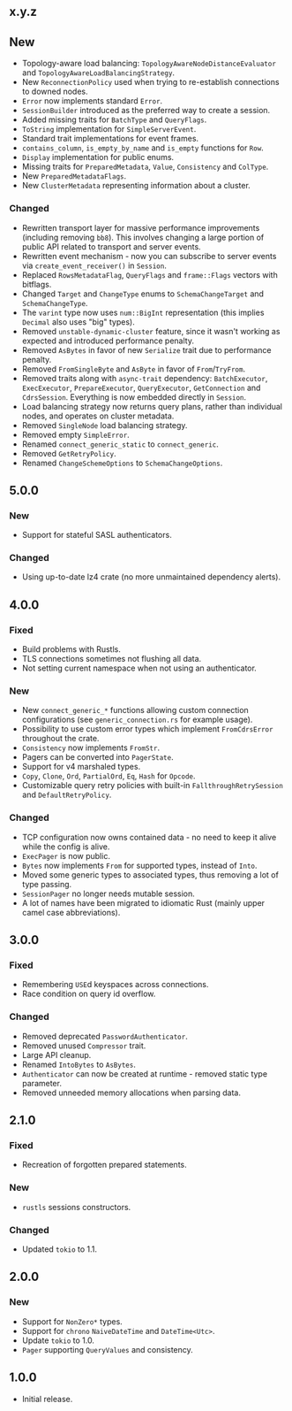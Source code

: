 ## x.y.z

## New

* Topology-aware load balancing: `TopologyAwareNodeDistanceEvaluator` and `TopologyAwareLoadBalancingStrategy`.
* New `ReconnectionPolicy` used when trying to re-establish connections to downed nodes.
* `Error` now implements standard `Error`.
* `SessionBuilder` introduced as the preferred way to create a session.
* Added missing traits for `BatchType` and `QueryFlags`.
* `ToString` implementation for `SimpleServerEvent`.
* Standard trait implementations for event frames.
* `contains_column`, `is_empty_by_name` and `is_empty` functions for `Row`.
* `Display` implementation for public enums.
* Missing traits for `PreparedMetadata`, `Value`, `Consistency` and `ColType`.
* New `PreparedMetadataFlags`.
* New `ClusterMetadata` representing information about a cluster.

### Changed

* Rewritten transport layer for massive performance improvements (including removing `bb8`). This
  involves changing a large portion of public API related to transport and server events.
* Rewritten event mechanism - now you can subscribe to server events via `create_event_receiver()` in `Session`.
* Replaced `RowsMetadataFlag`, `QueryFlags` and `frame::Flags` vectors with bitflags.
* Changed `Target` and `ChangeType` enums to `SchemaChangeTarget` and `SchemaChangeType`.
* The `varint` type now uses `num::BigInt` representation (this implies `Decimal` also uses "big" types).
* Removed `unstable-dynamic-cluster` feature, since it wasn't working as expected and introduced performance penalty.
* Removed `AsBytes` in favor of new `Serialize` trait due to performance penalty.
* Removed `FromSingleByte` and `AsByte` in favor of `From`/`TryFrom`.
* Removed traits along with `async-trait` dependency: `BatchExecutor`, `ExecExecutor`, `PrepareExecutor`, 
  `QueryExecutor`, `GetConnection` and `CdrsSession`. Everything is now embedded directly in `Session`.
* Load balancing strategy now returns query plans, rather than individual nodes, and operates on cluster metadata.
* Removed `SingleNode` load balancing strategy.
* Removed empty `SimpleError`.
* Renamed `connect_generic_static` to `connect_generic`.
* Removed `GetRetryPolicy`.
* Renamed `ChangeSchemeOptions` to `SchemaChangeOptions`.

## 5.0.0

### New

* Support for stateful SASL authenticators.

### Changed

* Using up-to-date lz4 crate (no more unmaintained dependency alerts).

## 4.0.0

### Fixed

* Build problems with Rustls.
* TLS connections sometimes not flushing all data.
* Not setting current namespace when not using an authenticator.

### New

* New `connect_generic_*` functions allowing custom connection configurations (see `generic_connection.rs`
  for example usage).
* Possibility to use custom error types which implement `FromCdrsError` throughout the crate.
* `Consistency` now implements `FromStr`.
* Pagers can be converted into `PagerState`.
* Support for v4 marshaled types.
* `Copy`, `Clone`, `Ord`, `PartialOrd`, `Eq`, `Hash` for `Opcode`.
* Customizable query retry policies with built-in `FallthroughRetrySession` and `DefaultRetryPolicy`.

### Changed

* TCP configuration now owns contained data - no need to keep it alive while the config is alive.
* `ExecPager` is now public.
* `Bytes` now implements `From` for supported types, instead of `Into`.
* Moved some generic types to associated types, thus removing a lot of type passing.
* `SessionPager` no longer needs mutable session.
* A lot of names have been migrated to idiomatic Rust (mainly upper camel case abbreviations).

## 3.0.0

### Fixed

* Remembering `USE`d keyspaces across connections.
* Race condition on query id overflow.

### Changed

* Removed deprecated `PasswordAuthenticator`.
* Removed unused `Compressor` trait.
* Large API cleanup.
* Renamed `IntoBytes` to `AsBytes`.
* `Authenticator` can now be created at runtime - removed static type parameter.
* Removed unneeded memory allocations when parsing data.

## 2.1.0

### Fixed

* Recreation of forgotten prepared statements. 

### New

* `rustls` sessions constructors.

### Changed

* Updated `tokio` to 1.1.

## 2.0.0

### New

* Support for `NonZero*` types.
* Support for `chrono` `NaiveDateTime` and `DateTime<Utc>`.
* Update `tokio` to 1.0.
* `Pager` supporting `QueryValues` and consistency.

## 1.0.0

* Initial release.
